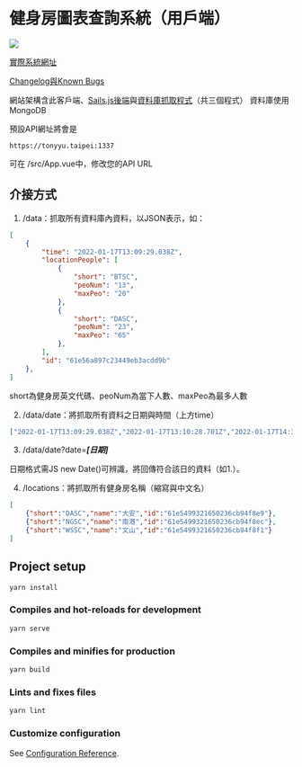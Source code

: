 # 健身房圖表查詢系統（用戶端）

<img src="https://github.com/tonyyu-taipei/TaiwanSportsCenter-Charts_CLIENT/blob/master/public/pwa-192x192.png" />

[實際系統網址](https://tonyyu.taipei/gym-stats)

[Changelog與Known Bugs](https://hackmd.io/@x9VPntxwQemm0h5ceTvAJw/rJrxViL0F)

網站架構含此客戶端、[Sails.js後端](https://github.com/tonyyu-taipei/TaiwanSportsCenter-Charts_SAILS-SERVER)與[資料庫抓取程式](https://github.com/tonyyu-taipei/TaiwanSportsCenter-Charts_FETCH-SERVER)（共三個程式）
資料庫使用MongoDB

預設API網址將會是
```
https://tonyyu.taipei:1337
```
可在 /src/App.vue中，修改您的API URL



## 介接方式
1. /data：抓取所有資料庫內資料，以JSON表示，如： 
```json
[
	{
		"time": "2022-01-17T13:09:29.038Z",
		"locationPeople": [
			{
				"short": "BTSC",
				"peoNum": "13",
				"maxPeo": "20"
			},
			{
				"short": "DASC",
				"peoNum": "23",
				"maxPeo": "65"
			},
		],
		"id": "61e56a897c23449eb3acdd9b"
	},
]
```
short為健身房英文代碼、peoNum為當下人數、maxPeo為最多人數

2. /data/date：將抓取所有資料之日期與時間（上方time）
```json
["2022-01-17T13:09:29.038Z","2022-01-17T13:10:28.701Z","2022-01-17T14:32:20.472Z","2022-01-17T14:42:20.534Z","2022-01-17T23:29:20.435Z","2022-01-17T23:49:20.463Z",]
```

3. /data/date?date=***[日期]***

日期格式需JS new Date()可辨識，將回傳符合該日的資料（如1.）。

4. /locations：將抓取所有健身房名稱（縮寫與中文名）
```json
[
    {"short":"DASC","name":"大安","id":"61e5499321650236cb94f8e9"},
    {"short":"NGSC","name":"南港","id":"61e5499321650236cb94f8ec"},
    {"short":"WSSC","name":"文山","id":"61e5499321650236cb94f8f1"}
]
```



## Project setup
```
yarn install
```

### Compiles and hot-reloads for development
```
yarn serve
```

### Compiles and minifies for production
```
yarn build
```

### Lints and fixes files
```
yarn lint
```

### Customize configuration
See [Configuration Reference](https://cli.vuejs.org/config/).
